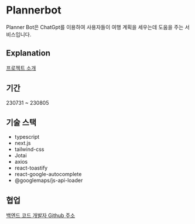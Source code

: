 # Plannerbot
Planner Bot은 ChatGpt를 이용하여 사용자들이 여행 계획을 세우는데 도움을 주는 서비스입니다.
## Explanation
[프로젝트 소개](https://airy-fact-6fd.notion.site/Plannner-Bot-b1d4acd0b06f4084849f30be795b12b9?pvs=4)

## 기간
230731 ~ 230805

## 기술 스택
- typescript
- next.js
- tailwind-css
- Jotai
- axios
- react-toastify
- react-google-autocomplete
- @googlemaps/js-api-loader

## 협업
[백엔드 코드 개발자 Github 주소](https://github.com/HoonDongKang/movieinner-project-backend)
